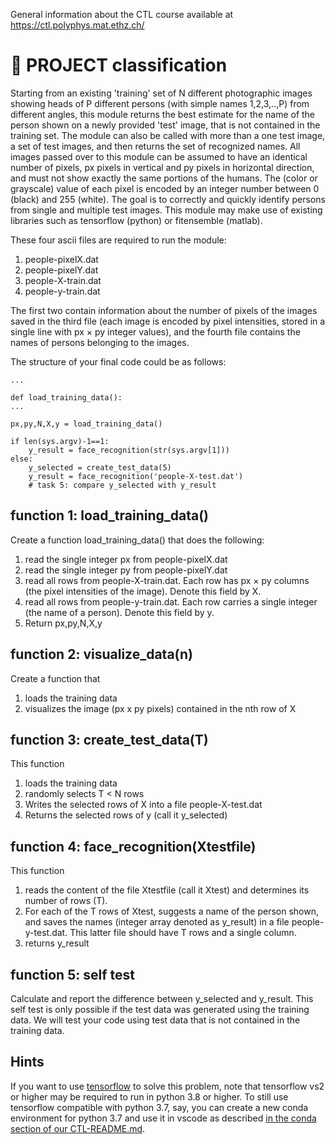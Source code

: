 General information about the CTL course available at https://ctl.polyphys.mat.ethz.ch/

# :wave: PROJECT classification

Starting from an existing 'training' set of N different photographic images showing heads of P different persons (with simple names 1,2,3,..,P) from different angles, this module returns the best estimate for the name of the person shown on a newly provided 'test' image, that is not contained in the training set. The module can also be called with more than a one test image, a set of test images, and then returns the set of recognized names. All images passed over to this module can be assumed to have an identical number of pixels, px pixels in vertical and py pixels in horizontal direction, and must not show exactly the same portions of the humans. The (color or grayscale) value of each pixel is encoded by an integer number between 0 (black) and 255 (white).
The goal is to correctly and quickly identify persons from single and multiple test images. This module may make use of existing libraries such as tensorflow (python) or fitensemble (matlab). 

These four ascii files are required to run the module:

1. people-pixelX.dat
2. people-pixelY.dat 
3. people-X-train.dat
4. people-y-train.dat

The first two contain information about the number of pixels of the images saved in the third file (each image is encoded by pixel intensities, stored in a single line with px $\times$ py integer values), and the fourth file contains the names of persons belonging to the images. 

The structure of your final code could be as follows:

    ...
    
    def load_training_data():
    ...

    px,py,N,X,y = load_training_data()
    
    if len(sys.argv)-1==1:
        y_result = face_recognition(str(sys.argv[1]))
    else:
        y_selected = create_test_data(5)
        y_result = face_recognition('people-X-test.dat')
        # task 5: compare y_selected with y_result 
    

## function 1: load_training_data()

Create a function load_training_data() that does the following:

1. read the single integer px from people-pixelX.dat
2. read the single integer py from people-pixelY.dat
3. read all rows from people-X-train.dat. Each row has px $\times$ py columns (the pixel intensities of the image). Denote this field by X.
4. read all rows from people-y-train.dat. Each row carries a single integer (the name of a person). Denote this field by y.
5. Return px,py,N,X,y

## function 2: visualize_data(n)

Create a function that 

1. loads the training data
2. visualizes the image (px x py pixels) contained in the nth row of X

## function 3: create_test_data(T)

This function

1. loads the training data
2. randomly selects T < N rows
3. Writes the selected rows of X into a file people-X-test.dat
4. Returns the selected rows of y (call it y_selected)

## function 4: face_recognition(Xtestfile)

This function

1. reads the content of the file Xtestfile (call it Xtest) and determines its number of rows (T).
2. For each of the T rows of Xtest, suggests a name of the person shown, and saves the names (integer array denoted as y_result) in a file people-y-test.dat. This latter file should have T rows and a single column. 
3. returns y_result

## function 5: self test

Calculate and report the difference between y_selected and y_result. This self test is only possible if the test data was generated using the training data. We will test your code using test data that is not contained in the training data. 

      
## Hints

If you want to use [tensorflow](https://www.tensorflow.org/) to solve this problem, note that tensorflow vs2 or higher may be required to run in python 3.8 or higher. To still use tensorflow compatible with python 3.7, say, you can create a new conda environment for python 3.7 and use it in vscode as described [in the conda section of our CTL-README.md](https://github.com/mkmat/ETH-Computational-Thinking-Labs/blob/main/README.md#conda). 

